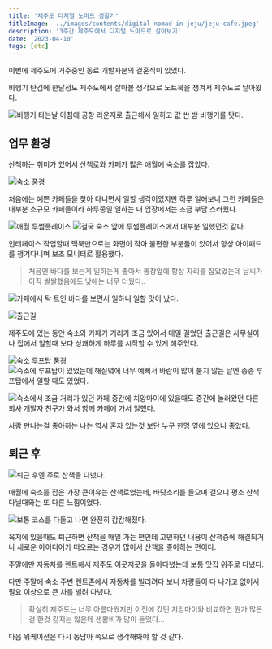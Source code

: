```yaml
---
title: '제주도 디지털 노마드 생활기'
titleImage: '../images/contents/digital-nomad-in-jeju/jeju-cafe.jpeg'
description: '3주간 제주도에서 디지털 노마드로 살아보기'
date: '2023-04-10'
tags: [etc]
---
```


이번에 제주도에 거주중인 동료 개발자분의 결혼식이 있었다.

비행기 탄김에 한달정도 제주도에서 살아볼 생각으로 노트북을 챙겨서 제주도로 날아왔다.

![비행기 타는날 아침에 공항 라운지로 출근해서 일하고 값 싼 밤 비행기를 탓다.](../images/contents/digital-nomad-in-jeju/sky.jpeg)

## 업무 환경

산책하는 취미가 있어서 산책로와 카페가 많은 애월에 숙소를 잡았다.

![숙소 풍경](../images/contents/digital-nomad-in-jeju/jeju1.jpeg)

처음에는 예쁜 카페들을 찾아 다니면서 일할 생각이었지만 하루 일해보니 그런 카페들은 대부분 소규모 카페들이라 하루종일 일하는 내 입장에서는 조금 부담 스러웠다.

![애월 투썸플레이스](../images/contents/digital-nomad-in-jeju/jeju2.jpeg) ![결국 숙소 앞에 투썸플레이스에서 대부분 일했던것 같다.](../images/contents/digital-nomad-in-jeju/jeju3.jpeg)

인터페이스 작업할때 맥북만으로는 화면이 작아 불편한 부분들이 있어서 항상 아이패드를 챙겨다니며 보조 모니터로 활용했다.

> 처음엔 바다를 보는게 일하는게 좋아서 통창앞에 항상 자리를 잡았었는데 날씨가 아직 쌀쌀했음에도 낮에는 너무 더웠다..

![카페에서 탁 트인 바다를 보면서 일하니 일할 맛이 났다.](../images/contents/digital-nomad-in-jeju/jeju4.jpeg)

![출근길](../images/contents/digital-nomad-in-jeju/jeju5.jpeg)

제주도에 있는 동안 숙소와 카페가 거리가 조금 있어서 매일 걸었던 출근길은 사무실이나 집에서 일할때 보다 상쾌하게 하루를 시작할 수 있게 해주었다.

![숙소 루프탑 풍경](../images/contents/digital-nomad-in-jeju/jeju6.jpeg) ![숙소에 루프탑이 있었는데 해질녘에 너무 예뻐서 바람이 많이 불지 않는 날엔 종종 루프탑에서 일할 때도 있었다.](../images/contents/digital-nomad-in-jeju/jeju7.jpeg)

![숙소에서 조금 거리가 있던 카페](../images/contents/digital-nomad-in-jeju/jeju-cafe.jpeg)
중간에 치앙마이에 있을때도 중간에 놀러왔던 다른 회사 개발자 친구가 와서 함께 카페에 가서 일했다.

사람 만나는걸 좋아하는 나는 역시 혼자 있는것 보단 누구 한명 옆에 있으니 좋았다.

## 퇴근 후

![퇴근 후엔 주로 산책을 다녔다.](../images/contents/digital-nomad-in-jeju/jeju8.jpeg)

애월에 숙소를 잡은 가장 큰이유는 산책로였는데, 바닷소리를 들으며 걸으니 평소 산책다닐때와는 또 다른 느낌이었다.

![보통 코스를 다돌고 나면 완전히 캄캄해졌다.](../images/contents/digital-nomad-in-jeju/jeju9.jpeg)

육지에 있을때도 퇴근하면 산책을 매일 가는 편인데 고민하던 내용이 산책중에 해결되거나 새로운 아이디어가 떠오르는 경우가 많아서 산책을 좋아하는 편이다.

주말에만 자동차를 렌트해서 제주도 이곳저곳을 돌아다녔는데 보통 맛집 위주로 다녔다.

다만 주말에 숙소 주변 렌트존에서 자동차를 빌리려다 보니 차량들이 다 나가고 없어서 필요 이상으로 큰 차를 빌려 다녔다.

> 확실히 제주도는 너무 아름다웠지만 이전에 갔던 치앙마이와 비교하면 뭔가 많은걸 한것 같지는 않은데 생활비가 많이 들었다...

다음 워케이션은 다시 동남아 쪽으로 생각해봐야 할 것 같다.
